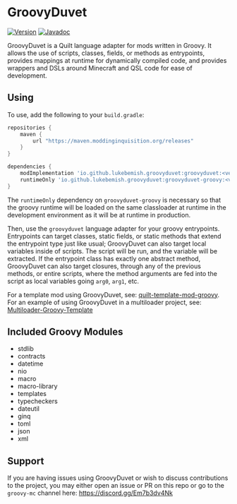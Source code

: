 # GroovyDuvet
[![Version](https://img.shields.io/badge/dynamic/xml?style=for-the-badge&color=blue&label=Latest%20Version&prefix=v&query=metadata%2F%2Flatest&url=https%3A%2F%2Fmaven.moddinginquisition.org%2Freleases%2Fio%2Fgithub%2Flukebemish%2Fgroovyduvet%2Fgroovyduvet%2Fmaven-metadata.xml)](https://maven.moddinginquisition.org/#/releases/io/github/lukebemish/groovyduvet/groovyduvet)
[![Javadoc](https://img.shields.io/badge/dynamic/xml?style=for-the-badge&color=blue&label=Groovydocs&prefix=v&query=metadata%2F%2Flatest&url=https%3A%2F%2Fmaven.moddinginquisition.org%2Freleases%2Fio%2Fgithub%2Flukebemish%2Fgroovyduvet%2Fgroovyduvet%2Fmaven-metadata.xml)](https://maven.moddinginquisition.org/javadoc/releases/io/github/lukebemish/groovyduvet/groovyduvet/latest)

GroovyDuvet is a Quilt language adapter for mods written in Groovy. It allows the use of scripts, classes, fields, or methods as entrypoints, provides
mappings at runtime for dynamically compiled code, and provides wrappers and DSLs around Minecraft and QSL code for ease of development.

## Using

To use, add the following to your `build.gradle`:
```gradle
repositories {
    maven {
        url "https://maven.moddinginquisition.org/releases"
    }
}

dependencies {
    modImplementation 'io.github.lukebemish.groovyduvet:groovyduvet:<version>'
    runtimeOnly 'io.github.lukebemish.groovyduvet:groovyduvet-groovy:<version>'
}
```

The `runtimeOnly` dependency on `groovyduvet-groovy` is necessary so that the groovy runtime will be loaded on the same
classloader at runtime in the development environment as it will be at runtime in production.

Then, use the `groovyduvet` language adapter for your groovy entrypoints. Entrypoints can target classes, static fields, or static methods that extend
the entrypoint type just like usual; GroovyDuvet can also target local variables inside of scripts. The script will be run, and the variable will be
extracted. If the entrypoint class has exactly one abstract method, GroovyDuvet can also target closures, through any of the previous methods, or entire
scripts, where the method arguments are fed into the script as local variables going `arg0`, `arg1`, etc.

For a template mod using GroovyDuvet, see: [quilt-template-mod-groovy](https://github.com/lukebemish/quilt-template-mod-groovy/). For an example of using GroovyDuvet in a multiloader project, see: [Multiloader-Groovy-Template](github.com/lukebemish/Multiloader-Groovy-Template)

## Included Groovy Modules

 * stdlib
 * contracts
 * datetime
 * nio
 * macro
 * macro-library
 * templates
 * typecheckers
 * dateutil
 * ginq
 * toml
 * json
 * xml

## Support
If you are having issues using GroovyDuvet or wish to discuss contributions to the project, you may either open an issue or PR on this repo or go to the `groovy-mc` channel here: <https://discord.gg/Em7b3dv4Nk>

